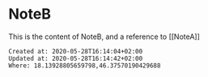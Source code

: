 # NoteB
This is the content of NoteB, and a reference to [[NoteA]]

    Created at: 2020-05-28T16:14:04+02:00
    Updated at: 2020-05-28T16:14:42+02:00
    Where: 18.13928805659798,46.37570190429688


